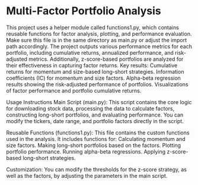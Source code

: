 # Multi-Factor Portfolio Analysis
This project uses a helper module called functions1.py, which contains reusable functions for factor analysis, plotting, and performance evaluation. Make sure this file is in the same directory as main.py or adjust the import path accordingly.
The project outputs various performance metrics for each portfolio, including cumulative returns, annualized performance, and risk-adjusted metrics. Additionally, z-score-based portfolios are analyzed for their effectiveness in capturing factor returns.
Key results:
Cumulative returns for momentum and size-based long-short strategies.
Information coefficients (IC) for momentum and size factors.
Alpha-beta regression results showing the risk-adjusted performance of portfolios.
Visualizations of factor performance and portfolio cumulative returns.


Usage Instructions
Main Script (main.py):
This script contains the core logic for downloading stock data, processing the data to calculate factors, constructing long-short portfolios, and evaluating performance.
You can modify the tickers, date range, and portfolio factors directly in the script.

Reusable Functions (functions1.py):
This file contains the custom functions used in the analysis. It includes functions for:
Calculating momentum and size factors.
Making long-short portfolios based on the factors.
Plotting portfolio performance.
Running alpha-beta regressions.
Applying z-score-based long-short strategies.

Customization:
You can modify the thresholds for the z-score strategy, as well as the factors, by adjusting the parameters in the main script.
